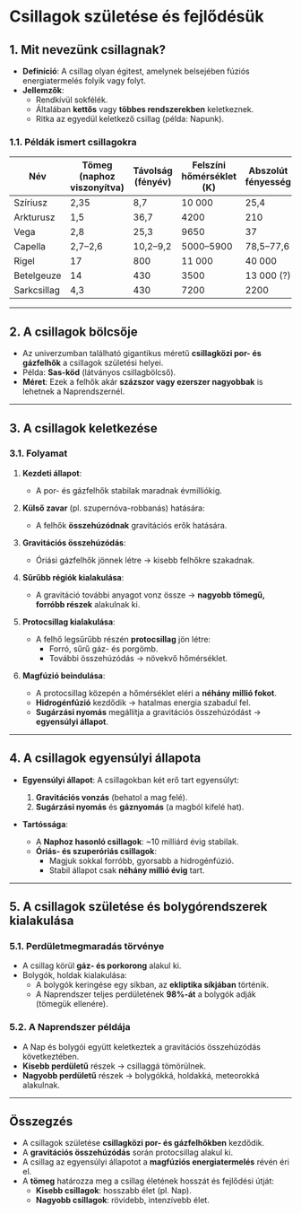 # Csillagok születése és fejlődésük

## 1. Mit nevezünk csillagnak?
- **Definíció**: A csillag olyan égitest, amelynek belsejében fúziós energiatermelés folyik vagy folyt.
- **Jellemzők**:
  - Rendkívül sokfélék.
  - Általában **kettős** vagy **többes rendszerekben** keletkeznek.
  - Ritka az egyedül keletkező csillag (példa: Napunk).

### 1.1. Példák ismert csillagokra
| **Név**         | **Tömeg (naphoz viszonyítva)** | **Távolság (fényév)** | **Felszíni hőmérséklet (K)** | **Abszolút fényesség** |
|------------------|-------------------------------|----------------------|-----------------------------|------------------------|
| Szíriusz        | 2,35                          | 8,7                  | 10 000                      | 25,4                   |
| Arkturusz       | 1,5                           | 36,7                 | 4200                        | 210                    |
| Vega            | 2,8                           | 25,3                 | 9650                        | 37                     |
| Capella         | 2,7–2,6                       | 10,2–9,2             | 5000–5900                   | 78,5–77,6              |
| Rigel           | 17                            | 800                  | 11 000                      | 40 000                 |
| Betelgeuze      | 14                            | 430                  | 3500                        | 13 000 (?)             |
| Sarkcsillag     | 4,3                           | 430                  | 7200                        | 2200                   |

---

## 2. A csillagok bölcsője
- Az univerzumban található gigantikus méretű **csillagközi por- és gázfelhők** a csillagok születési helyei.
- Példa: **Sas-köd** (látványos csillagbölcső).
- **Méret**: Ezek a felhők akár **százszor vagy ezerszer nagyobbak** is lehetnek a Naprendszernél.

---

## 3. A csillagok keletkezése

### 3.1. Folyamat
1. **Kezdeti állapot**:
   - A por- és gázfelhők stabilak maradnak évmilliókig.
2. **Külső zavar** (pl. szupernóva-robbanás) hatására:
   - A felhők **összehúzódnak** gravitációs erők hatására.
3. **Gravitációs összehúzódás**:
   - Óriási gázfelhők jönnek létre → kisebb felhőkre szakadnak.
4. **Sűrűbb régiók kialakulása**:
   - A gravitáció további anyagot vonz össze → **nagyobb tömegű, forróbb részek** alakulnak ki.


1. **Protocsillag kialakulása**:
   - A felhő legsűrűbb részén **protocsillag** jön létre:
     - Forró, sűrű gáz- és porgömb.
     - További összehúzódás → növekvő hőmérséklet.
2. **Magfúzió beindulása**:
   - A protocsillag közepén a hőmérséklet eléri a **néhány millió fokot**.
   - **Hidrogénfúzió** kezdődik → hatalmas energia szabadul fel.
   - **Sugárzási nyomás** megállítja a gravitációs összehúzódást → **egyensúlyi állapot**.

---

## 4. A csillagok egyensúlyi állapota
- **Egyensúlyi állapot**: A csillagokban két erő tart egyensúlyt:
  1. **Gravitációs vonzás** (behatol a mag felé).
  2. **Sugárzási nyomás** és **gáznyomás** (a magból kifelé hat).

- **Tartóssága**:
  - A **Naphoz hasonló csillagok**: ~10 milliárd évig stabilak.
  - **Óriás- és szuperóriás csillagok**:
    - Magjuk sokkal forróbb, gyorsabb a hidrogénfúzió.
    - Stabil állapot csak **néhány millió évig** tart.

---

## 5. A csillagok születése és bolygórendszerek kialakulása

### 5.1. Perdületmegmaradás törvénye
- A csillag körül **gáz- és porkorong** alakul ki.
- Bolygók, holdak kialakulása:
  - A bolygók keringése egy síkban, az **ekliptika síkjában** történik.
  - A Naprendszer teljes perdületének **98%-át** a bolygók adják (tömegük ellenére).

### 5.2. A Naprendszer példája
- A Nap és bolygói együtt keletkeztek a gravitációs összehúzódás következtében.
- **Kisebb perdületű** részek → csillaggá tömörülnek.
- **Nagyobb perdületű** részek → bolygókká, holdakká, meteorokká alakulnak.

---

## Összegzés
- A csillagok születése **csillagközi por- és gázfelhőkben** kezdődik.
- A **gravitációs összehúzódás** során protocsillag alakul ki.
- A csillag az egyensúlyi állapotot a **magfúziós energiatermelés** révén éri el.
- A **tömeg** határozza meg a csillag életének hosszát és fejlődési útját:
  - **Kisebb csillagok**: hosszabb élet (pl. Nap).
  - **Nagyobb csillagok**: rövidebb, intenzívebb élet.

